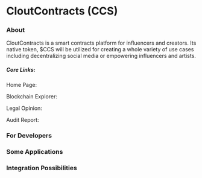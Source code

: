 # CloutContracts (CCS)

### About
CloutContracts is a smart contracts platform for influencers and creators. Its native token, $CCS will be utilized for creating a whole variety of use cases including decentralizing social media or empowering influencers and artists.

##### Core Links: 
Home Page:

Blockchain Explorer:

Legal Opinion:

Audit Report:

### For Developers

### Some Applications

### Integration Possibilities
